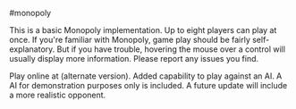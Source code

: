 #monopoly

This is a basic Monopoly implementation. Up to eight players can play at once. If you're familiar with Monopoly, game play should be fairly self-explanatory. But if you have trouble, hovering the mouse over a control will usually display more information. Please report any issues you find.

Play online at  (alternate version).
Added capability to play against an AI. A AI for demonstration purposes only is included. A future update will include a more realistic opponent.
